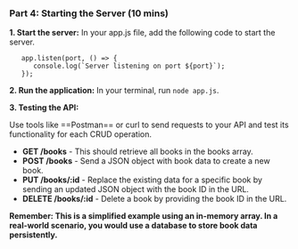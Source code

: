 ### Part 4: Starting the Server (10 mins)

**1. Start the server:** In your app.js file, add the following code to start the server.

```
   app.listen(port, () => {
      console.log(`Server listening on port ${port}`);
   });
```

**2. Run the application:** In your terminal, run `node app.js`.

**3. Testing the API:**

Use tools like ==Postman== or curl to send requests to your API and test its functionality for each CRUD operation.

- **GET /books** - This should retrieve all books in the books array.
- **POST /books** - Send a JSON object with book data to create a new book.
- **PUT /books/\:id** - Replace the existing data for a specific book by sending an updated JSON object with the book ID in the URL.
- **DELETE /books/\:id** - Delete a book by providing the book ID in the URL.

**Remember: This is a simplified example using an in-memory array. In a real-world scenario, you would use a database to store book data persistently.**
